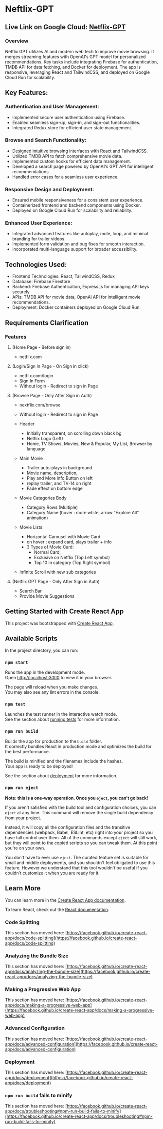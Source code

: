 # Neftlix-GPT 

## Live Link on Google Cloud: [Netflix-GPT](https://netflix-gpt-frontend-gm7e4buo5a-uc.a.run.app)

### Overview

Netflix GPT utilizes AI and modern web tech to improve movie browsing. It merges streaming features with OpenAI's GPT model for personalized recommendations. Key tasks include integrating Firebase for authentication, TMDB API for data fetching, and Docker for deployment. The app is responsive, leveraging React and TailwindCSS, and deployed on Google Cloud Run for scalability.

## Key Features:

### Authentication and User Management:
- Implemented secure user authentication using Firebase.
- Enabled seamless sign-up, sign-in, and sign-out functionalities.
- Integrated Redux store for efficient user state management.

### Browse and Search Functionality:
- Designed intuitive browsing interfaces with React and TailwindCSS.
- Utilized TMDB API to fetch comprehensive movie data.
- Implemented custom hooks for efficient data management.
- Developed a search page powered by OpenAI's GPT API for intelligent recommendations.
- Handled error cases for a seamless user experience.

### Responsive Design and Deployment:
- Ensured mobile responsiveness for a consistent user experience.
- Containerized frontend and backend components using Docker.
- Deployed on Google Cloud Run for scalability and reliability.

### Enhanced User Experience:
- Integrated advanced features like autoplay, mute, loop, and minimal branding for trailer videos.
- Implemented form validation and bug fixes for smooth interaction.
- Incorporated multi-language support for broader accessibility.

## Technologies Used:

- Frontend Technologies: React, TailwindCSS, Redux
- Database: Firebase Firestore 
- Backend: Firebase Authentication, Express.js for managing API keys securely
- APIs: TMDB API for movie data, OpenAI API for intelligent movie recommendations.
- Deployment: Docker containers deployed on Google Cloud Run.

## Requirements Clarification

### Features

1. (Home Page - Before sign in)

   - netflix.com

2. (Login/Sign In Page - On Sign in click)

   - netflix.com/login
   - Sign In Form
   - Without login - Redirect to sign in Page

3. (Browse Page - Only After Sign in Auth)

   - nextflix.com/browse
   - Without login - Redirect to sign in Page

   - Header

     - Initially transparent, on scrolling down black bg
     - Netflix Logo (Left)
     - Home, TV Shows, Movies, New & Popular, My List, Browser by language

   - Main Movie

     - Trailer auto-plays in background
     - Movie name, description,
     - Play and More Info Button on left
     - replay trailer, and TV-14 on right
     - Fade effect on bottom edge

   - Movie Categories Body
     - Category Rows (Multiple)
     - Category Name (hover : more white, arrow “Explore All” animation)
   - Movie Lists
     - Horizontal Carousel with Movie Card
     - on hover : expand card, plays trailer + info
     - 3 Types of Movie Card:
       - Normal Card,
       - Exclusive on Netflix (Top Left symbol)
       - Top 10 in category (Top Right symbol)
   - Infinite Scroll with new sub categories

4. (Netflix GPT Page - Only After Sign in Auth)
   - Search Bar
   - Provide Movie Suggestions

## Getting Started with Create React App

This project was bootstrapped with [Create React App](https://github.com/facebook/create-react-app).

## Available Scripts

In the project directory, you can run:

### `npm start`

Runs the app in the development mode.\
Open [http://localhost:3000](http://localhost:3000) to view it in your browser.

The page will reload when you make changes.\
You may also see any lint errors in the console.

### `npm test`

Launches the test runner in the interactive watch mode.\
See the section about [running tests](https://facebook.github.io/create-react-app/docs/running-tests) for more information.

### `npm run build`

Builds the app for production to the `build` folder.\
It correctly bundles React in production mode and optimizes the build for the best performance.

The build is minified and the filenames include the hashes.\
Your app is ready to be deployed!

See the section about [deployment](https://facebook.github.io/create-react-app/docs/deployment) for more information.

### `npm run eject`

**Note: this is a one-way operation. Once you `eject`, you can't go back!**

If you aren't satisfied with the build tool and configuration choices, you can `eject` at any time. This command will remove the single build dependency from your project.

Instead, it will copy all the configuration files and the transitive dependencies (webpack, Babel, ESLint, etc) right into your project so you have full control over them. All of the commands except `eject` will still work, but they will point to the copied scripts so you can tweak them. At this point you're on your own.

You don't have to ever use `eject`. The curated feature set is suitable for small and middle deployments, and you shouldn't feel obligated to use this feature. However we understand that this tool wouldn't be useful if you couldn't customize it when you are ready for it.

## Learn More

You can learn more in the [Create React App documentation](https://facebook.github.io/create-react-app/docs/getting-started).

To learn React, check out the [React documentation](https://reactjs.org/).

### Code Splitting

This section has moved here: [https://facebook.github.io/create-react-app/docs/code-splitting](https://facebook.github.io/create-react-app/docs/code-splitting)

### Analyzing the Bundle Size

This section has moved here: [https://facebook.github.io/create-react-app/docs/analyzing-the-bundle-size](https://facebook.github.io/create-react-app/docs/analyzing-the-bundle-size)

### Making a Progressive Web App

This section has moved here: [https://facebook.github.io/create-react-app/docs/making-a-progressive-web-app](https://facebook.github.io/create-react-app/docs/making-a-progressive-web-app)

### Advanced Configuration

This section has moved here: [https://facebook.github.io/create-react-app/docs/advanced-configuration](https://facebook.github.io/create-react-app/docs/advanced-configuration)

### Deployment

This section has moved here: [https://facebook.github.io/create-react-app/docs/deployment](https://facebook.github.io/create-react-app/docs/deployment)

### `npm run build` fails to minify

This section has moved here: [https://facebook.github.io/create-react-app/docs/troubleshooting#npm-run-build-fails-to-minify](https://facebook.github.io/create-react-app/docs/troubleshooting#npm-run-build-fails-to-minify)
